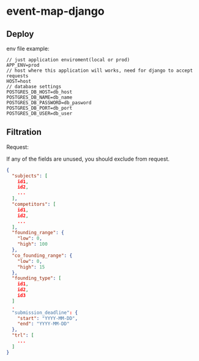# event-map-django

## Deploy

env file example:

```
// just application enviroment(local or prod)
APP_ENV=prod
// host where this application will works, need for django to accept requests
HOST=host
// database settings
POSTGRES_DB_HOST=db_host
POSTGRES_DB_NAME=db_name
POSTGRES_DB_PASSWORD=db_pasword
POSTGRES_DB_PORT=db_port
POSTGRES_DB_USER=db_user

```

## Filtration

Request:

If any of the fields are unused, you should exclude from request.

```json
{
  "subjects": [
    id1,
    id2,
    ...
  ],
  "competitors": [
    id1,
    id2,
    ...
  ],
  "founding_range": {
    "low": 0,
    "high": 100
  },
  "co_founding_range": {
    "low": 0,
    "high": 15
  },
  "founding_type": [
    id1,
    id2,
    id3
  ]
  .
  "submission_deadline": {
    "start": "YYYY-MM-DD",
    "end": "YYYY-MM-DD"
  },
  "trl": [
    ...
  ]
}
```
